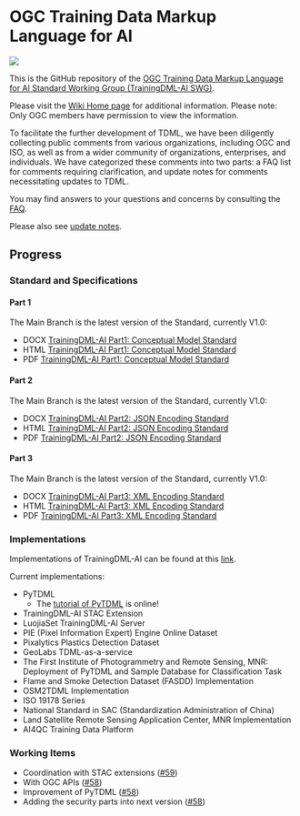 <!--
 * @Author: lrx lrx_lucky@whu.edu.cn
 * @Date: 2023-03-07 14:44:21
 * @LastEditors: RuixiangLiuWHU lrx_lucky@whu.edu.cn
 * @LastEditTime: 2025-02-17 15:33:15
 * @FilePath: \TrainingDML-AI_SWG\README.md
 * @Description: 这是默认设置,请设置`customMade`, 打开koroFileHeader查看配置 进行设置: https://github.com/OBKoro1/koro1FileHeader/wiki/%E9%85%8D%E7%BD%AE
-->
# OGC Training Data Markup Language for AI

[![](http://www.opengeospatial.org/pub/www/files/OGC_Logo_2D_Blue_x_0_0.png)](https://www.opengeospatial.org)

This is the GitHub repository of the [OGC Training Data Markup Language for AI Standard Working Group (TrainingDML-AI SWG)](https://github.com/opengeospatial/TrainingDML-AI_SWG/).

Please visit the [Wiki Home page](https://gitlab.ogc.org/ogc/TrainingDML-AI/-/wikis/home) for additional information. Please note: Only OGC members have permission to view the information.

To facilitate the further development of TDML, we have been diligently collecting public comments from various organizations, including OGC and ISO, as well as from a wider community of organizations, enterprises, and individuals. We have categorized these comments into two parts: a FAQ list for comments requiring clarification, and update notes for comments necessitating updates to TDML.

You may find answers to your questions and concerns by consulting the [FAQ](https://github.com/opengeospatial/TrainingDML-AI_SWG/blob/main/FAQ.md).

Please also see [update notes](https://github.com/opengeospatial/TrainingDML-AI_SWG/blob/main/update_notes.md).

## Progress

### Standard and Specifications

#### Part 1
The Main Branch is the latest version of the Standard, currently V1.0:

- DOCX [TrainingDML-AI Part1: Conceptual Model Standard](https://github.com/opengeospatial/TrainingDML-AI_SWG/blob/main/standard/part1/tdmlpart1.docx)
- HTML [TrainingDML-AI Part1: Conceptual Model Standard](https://docs.ogc.org/is/23-008r3/23-008r3.html)
- PDF [TrainingDML-AI Part1: Conceptual Model Standard](https://docs.ogc.org/is/23-008r3/23-008r3.pdf)

#### Part 2
The Main Branch is the latest version of the Standard, currently V1.0:

- DOCX [TrainingDML-AI Part2: JSON Encoding Standard](https://github.com/opengeospatial/TrainingDML-AI_SWG/blob/main/standard/part2/tdmlpart2.docx)
- HTML [TrainingDML-AI Part2: JSON Encoding Standard](https://docs.ogc.org/is/24-006r1/24-006r1.html)
- PDF [TrainingDML-AI Part2: JSON Encoding Standard](https://docs.ogc.org/is/24-006r1/24-006r1.pdf)

#### Part 3 
The Main Branch is the latest version of the Standard, currently V1.0:

- DOCX [TrainingDML-AI Part3: XML Encoding Standard](https://github.com/opengeospatial/TrainingDML-AI_SWG/blob/main/standard/part3/tdmlpart3.docx)
- HTML [TrainingDML-AI Part3: XML Encoding Standard](https://docs.ogc.org/is/24-007r1/24-007r1.html)
- PDF [TrainingDML-AI Part3: XML Encoding Standard](https://docs.ogc.org/is/24-007r1/24-007r1.pdf)

### Implementations

Implementations of TrainingDML-AI can be found at this [link](https://github.com/opengeospatial/TrainingDML-AI_SWG/tree/main/Implementations).

Current implementations:
- PyTDML
  - The [tutorial of PyTDML](https://htmlpreview.github.io/?https://github.com/opengeospatial/TrainingDML-AI_SWG/blob/main/pytdml-tutorial/pytdml_tutorial.html) is online!
- TrainingDML-AI STAC Extension
- LuojiaSet TrainingDML-AI Server
- PIE (Pixel Information Expert) Engine Online Dataset
- Pixalytics Plastics Detection Dataset
- GeoLabs TDML-as-a-service
- The First Institute of Photogrammetry and Remote Sensing, MNR: Deployment of PyTDML and Sample Database for Classification Task
- Flame and Smoke Detection Dataset (FASDD) Implementation
- OSM2TDML Implementation
- ISO 19178 Series
- National Standard in SAC (Standardization Administration of China)
- Land Satellite Remote Sensing Application Center, MNR Implementation
- AI4QC Training Data Platform

### Working Items
- Coordination with STAC extensions ([#59](https://gitlab.ogc.org/ogc/TrainingDML-AI/-/wikis/Meetings/2024-08-30))
- With OGC APIs ([#58](https://gitlab.ogc.org/ogc/TrainingDML-AI/-/wikis/Meetings/2024-08-16))
- Improvement of PyTDML ([#58](https://gitlab.ogc.org/ogc/TrainingDML-AI/-/wikis/Meetings/2024-08-16))
- Adding the security parts into next version ([#58](https://gitlab.ogc.org/ogc/TrainingDML-AI/-/wikis/Meetings/2024-08-16))